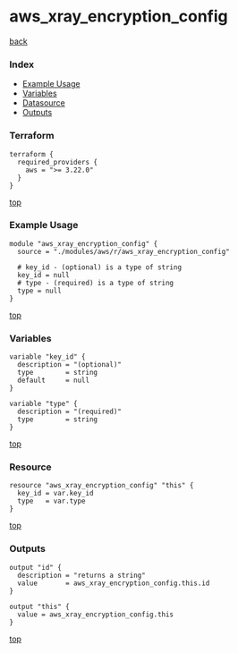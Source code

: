 # aws_xray_encryption_config

[back](../aws.md)

### Index

- [Example Usage](#example-usage)
- [Variables](#variables)
- [Datasource](#datasource)
- [Outputs](#outputs)

### Terraform

```hcl
terraform {
  required_providers {
    aws = ">= 3.22.0"
  }
}
```

[top](#index)

### Example Usage

```hcl
module "aws_xray_encryption_config" {
  source = "./modules/aws/r/aws_xray_encryption_config"

  # key_id - (optional) is a type of string
  key_id = null
  # type - (required) is a type of string
  type = null
}
```

[top](#index)

### Variables

```hcl
variable "key_id" {
  description = "(optional)"
  type        = string
  default     = null
}

variable "type" {
  description = "(required)"
  type        = string
}
```

[top](#index)

### Resource

```hcl
resource "aws_xray_encryption_config" "this" {
  key_id = var.key_id
  type   = var.type
}
```

[top](#index)

### Outputs

```hcl
output "id" {
  description = "returns a string"
  value       = aws_xray_encryption_config.this.id
}

output "this" {
  value = aws_xray_encryption_config.this
}
```

[top](#index)